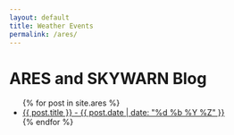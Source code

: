 ```yaml
---
layout: default
title: Weather Events
permalink: /ares/
---
```


<h1>ARES and SKYWARN Blog</h1>
<ul>
{% for post in site.ares %}
  <li><a href="{{ post.url }}">{{ post.title }} - {{ post.date | date: "%d %b %Y %Z" }}</a></li>
{% endfor %}
</ul>
